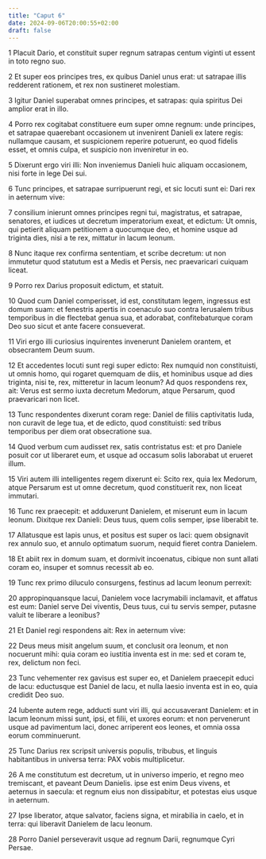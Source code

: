 ```yaml
---
title: "Caput 6"
date: 2024-09-06T20:00:55+02:00
draft: false
---
```



1 Placuit Dario, et constituit super regnum satrapas centum viginti ut essent in toto regno suo.

2 Et super eos principes tres, ex quibus Daniel unus erat: ut satrapae illis redderent rationem, et rex non sustineret molestiam.

3 Igitur Daniel superabat omnes principes, et satrapas: quia spiritus Dei amplior erat in illo.

4 Porro rex cogitabat constituere eum super omne regnum: unde principes, et satrapae quaerebant occasionem ut invenirent Danieli ex latere regis: nullamque causam, et suspicionem reperire potuerunt, eo quod fidelis esset, et omnis culpa, et suspicio non inveniretur in eo.

5 Dixerunt ergo viri illi: Non inveniemus Danieli huic aliquam occasionem, nisi forte in lege Dei sui.

6 Tunc principes, et satrapae surripuerunt regi, et sic locuti sunt ei: Dari rex in aeternum vive:

7 consilium inierunt omnes principes regni tui, magistratus, et satrapae, senatores, et iudices ut decretum imperatorium exeat, et edictum: Ut omnis, qui petierit aliquam petitionem a quocumque deo, et homine usque ad triginta dies, nisi a te rex, mittatur in lacum leonum.

8 Nunc itaque rex confirma sententiam, et scribe decretum: ut non immutetur quod statutum est a Medis et Persis, nec praevaricari cuiquam liceat.

9 Porro rex Darius proposuit edictum, et statuit.

10 Quod cum Daniel comperisset, id est, constitutam legem, ingressus est domum suam: et fenestris apertis in coenaculo suo contra Ierusalem tribus temporibus in die flectebat genua sua, et adorabat, confitebaturque coram Deo suo sicut et ante facere consueverat.

11 Viri ergo illi curiosius inquirentes invenerunt Danielem orantem, et obsecrantem Deum suum.

12 Et accedentes locuti sunt regi super edicto: Rex numquid non constituisti, ut omnis homo, qui rogaret quemquam de diis, et hominibus usque ad dies triginta, nisi te, rex, mitteretur in lacum leonum? Ad quos respondens rex, ait: Verus est sermo iuxta decretum Medorum, atque Persarum, quod praevaricari non licet.

13 Tunc respondentes dixerunt coram rege: Daniel de filiis captivitatis Iuda, non curavit de lege tua, et de edicto, quod constituisti: sed tribus temporibus per diem orat obsecratione sua.

14 Quod verbum cum audisset rex, satis contristatus est: et pro Daniele posuit cor ut liberaret eum, et usque ad occasum solis laborabat ut erueret illum.

15 Viri autem illi intelligentes regem dixerunt ei: Scito rex, quia lex Medorum, atque Persarum est ut omne decretum, quod constituerit rex, non liceat immutari.

16 Tunc rex praecepit: et adduxerunt Danielem, et miserunt eum in lacum leonum. Dixitque rex Danieli: Deus tuus, quem colis semper, ipse liberabit te.

17 Allatusque est lapis unus, et positus est super os laci: quem obsignavit rex annulo suo, et annulo optimatum suorum, nequid fieret contra Danielem.

18 Et abiit rex in domum suam, et dormivit incoenatus, cibique non sunt allati coram eo, insuper et somnus recessit ab eo.

19 Tunc rex primo diluculo consurgens, festinus ad lacum leonum perrexit:

20 appropinquansque lacui, Danielem voce lacrymabili inclamavit, et affatus est eum: Daniel serve Dei viventis, Deus tuus, cui tu servis semper, putasne valuit te liberare a leonibus?

21 Et Daniel regi respondens ait: Rex in aeternum vive:

22 Deus meus misit angelum suum, et conclusit ora leonum, et non nocuerunt mihi: quia coram eo iustitia inventa est in me: sed et coram te, rex, delictum non feci.

23 Tunc vehementer rex gavisus est super eo, et Danielem praecepit educi de lacu: eductusque est Daniel de lacu, et nulla laesio inventa est in eo, quia credidit Deo suo.

24 Iubente autem rege, adducti sunt viri illi, qui accusaverant Danielem: et in lacum leonum missi sunt, ipsi, et filii, et uxores eorum: et non pervenerunt usque ad pavimentum laci, donec arriperent eos leones, et omnia ossa eorum comminuerunt.

25 Tunc Darius rex scripsit universis populis, tribubus, et linguis habitantibus in universa terra: PAX vobis multiplicetur.

26 A me constitutum est decretum, ut in universo imperio, et regno meo tremiscant, et paveant Deum Danielis. ipse est enim Deus vivens, et aeternus in saecula: et regnum eius non dissipabitur, et potestas eius usque in aeternum.

27 Ipse liberator, atque salvator, faciens signa, et mirabilia in caelo, et in terra: qui liberavit Danielem de lacu leonum.

28 Porro Daniel perseveravit usque ad regnum Darii, regnumque Cyri Persae.

